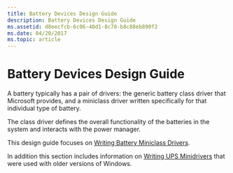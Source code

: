 ```yaml
---
title: Battery Devices Design Guide
description: Battery Devices Design Guide
ms.assetid: d8eecfcb-6c06-40d1-8c78-b8c88eb890f2
ms.date: 04/20/2017
ms.topic: article
---
```


# Battery Devices Design Guide

A battery typically has a pair of drivers: the generic battery class driver that Microsoft provides, and a miniclass driver written specifically for that individual type of battery.

The class driver defines the overall functionality of the batteries in the system and interacts with the power manager.

This design guide focuses on [Writing Battery Miniclass Drivers](writing-battery-miniclass-drivers.md).

In addition this section includes information on [Writing UPS Minidrivers](writing-ups-minidrivers.md) that were used with older versions of Windows.
